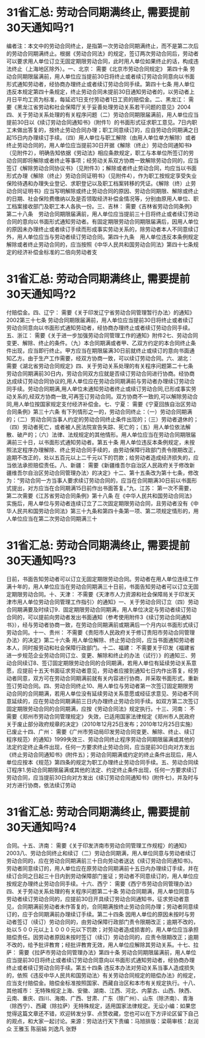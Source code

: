 # ​31省汇总: 劳动合同期满终止, 需要提前30天通知吗?1

编者注：本文中的劳动合同终止，是指第一次劳动合同期满终止，而不是第二次后的劳动合同期满终止。根据《劳动合同法》的规定，签订两次劳动合同后，劳动者可以要求用人单位订立无固定期限劳动合同，此时用人单位如果终止的话，构成违法终止（上海地区除外）。一、北京： 需要《北京市劳动合同规定》 第四十条  劳动合同期限届满前，用人单位应当提前30日将终止或者续订劳动合同意向以书面形式通知劳动者，经协商办理终止或者续订劳动合同手续。第四十七条  用人单位违反本规定第四十条规定，终止劳动合同未提前30日通知劳动者的，以劳动者上月日平均工资为标准，每延迟1日支付劳动者1日工资的赔偿金。二、黑龙江： 需要《黑龙江省劳动和社会保障厅关于妥善处理劳动关系若干问题的意见》2004 四、关于劳动关系处理的有关程序问题（二）劳动合同期限届满前，用人单位应当提前30日以《续订劳动合同通知书》（附件1）的书面形式征求职工意见。7日内职工未做出答复的，按终止劳动合同办理；职工同意续订的，应自劳动合同期满之日起15日内办理续订手续。（四）用人单位与职工解除（由用人单位单方解除）或者终止劳动合同的，用人单位应当提前30日开据《解除（终止）劳动合同通知书》（见附件2），明确告知依据《劳动法》相应条款规定，职工与本单位所签订的劳动合同即将解除或者终止等事项；经劳动关系双方协商一致解除劳动合同的，应当签订《解除劳动合同协议书》（见附件3）；解除或者终止劳动合同，均应当以书面形式办理《解除（终止）劳动合同证明书》（见附件4），作为职工按规定享受失业保险待遇和办理失业登记、求职登记以及职工档案转移的凭证。《解除（终）止劳动合同证明书》应当写明解除或终止劳动合同的原因、劳动合同期限、解除或终止的日期、社会保险费缴纳以及是否领取经济补偿金情况等，分别由原用人单位、职工档案接收部门及职工本人各执一份。三、吉林： 需要《吉林省劳动合同条例》第二十八条　劳动合同期限届满前，用人单位应当提前三十日将终止或者续订劳动合同的意向以书面形式通知劳动者。有固定期限劳动合同期限届满后，因用人单位的原因未办理终止或者续订手续而形成事实劳动关系的，除劳动者本人不同意续订外，用人单位应当与劳动者续订劳动合同。第四十九条　用人单位违反本条例规定解除或者终止劳动合同的，应当按照《中华人民共和国劳动合同法》第四十七条规定的经济补偿金标准的二倍向劳动者支

# ​31省汇总: 劳动合同期满终止, 需要提前30天通知吗?2

付赔偿金。四、辽宁： 需要《关于印发辽宁省劳动合同管理暂行办法〉的通知》2002第三十七条 劳动合同期限届满前，用人单位应当提前30日将终止或者续订劳动合同意向以书面形式通知劳动者，经协商办理终止或者续订劳动合同手续。五、浙江： 需要《关于进一步加强劳动合同管理工作的通知》附件2七、劳动合同变更、解除、终止的条件。（九）本合同期满或者甲、乙双方约定的本合同终止条件出现，应当即行终止。甲方应当在期限届满30日前就终止或续订的意向书面通知乙方。由于生产工作需要，经双方协商一致，可以续订劳动合同。六、湖北： 需要《湖北省劳动合同规定》四、关于劳动关系处理的有关程序问题第二十七条　劳动合同期满前30日内，劳动合同双方应就是否续订劳动合同进行协商。经协商达成续订劳动合同协议的,用人单位应在劳动合同期满前与劳动者办理续订劳动合同手续。劳动合同期满,用人单位未通知劳动者终止或续订劳动合同,已形成事实劳动关系的,经双方协商一致,可再签订劳动合同。双方协商不一致的,可以解除劳动合同,用人单位按国家规定支付经济补偿金。七、宁夏： 需要《宁夏回族自治区劳动合同条例》第三十六条 有下列情形之一的，劳动合同终止：（一）劳动合同期满的；（二）劳动合同当事人约定的劳动合同终止条件出现的；（三）劳动者退休的；（四）劳动者死亡，或者被人民法院宣告失踪、死亡的；（五）用人单位依法解散、破产的；（六）法律、法规规定的其他情形。用人单位应当在劳动合同期限届满前三十日，以书面形式通知劳动者。第五十条 用人单位违反本条例规定，未按照法定程序办理解除、终止劳动合同手续的，由劳动保障行政部门责令限期改正，逾期不改正的，处以五百元以上二千元以下的罚款；给劳动者造成经济损失的，应当依法承担赔偿责任。八、新疆： 需要《新疆维吾尔自治区人民政府关于修改新疆维吾尔自治区劳动合同管理办法〉的决定》十二、第十五条改为第十七条，修改为：“劳动合同一方当事人要求续订劳动合同的，应当在合同期满30日前以书面形式提出，对方应当在合同期满15日前作出书面答复。”九、江苏： 第一次不需要，第二次需要《江苏省劳动合同条例》第十八条 在《中华人民共和国劳动合同法》实施后，用人单位与劳动者连续订立了二次固定期限劳动合同，且劳动者没有《中华人民共和国劳动合同法》第三十九条和第四十条第一项、第二项规定情形的，用人单位应当在第二次劳动合同期满三十

# ​31省汇总: 劳动合同期满终止, 需要提前30天通知吗?3

日前，书面告知劳动者可以订立无固定期限劳动合同。劳动者在用人单位连续工作满十年的，用人单位应当在劳动合同期满三十日前，书面告知劳动者可以订立无固定期限劳动合同。十、天津： 不需要《天津市人力资源和社会保障局关于印发天津市用人单位劳动合同管理工作指引〉的通知》一、关于劳动合同订立（四）劳动合同期满要及时续订9．固定期限劳动合同期满，用人单位决定与劳动者续订劳动合同的，可以提前向劳动者发出书面通知（参考使用附件3《续订劳动合同通知书》），经与劳动者协商一致，在劳动合同期满前或期满后一个月内以书面形式续订劳动合同。十一、贵州： 不需要《贵阳市人民政府关于修订贵阳市劳动合同管理办法〉的决定》第二十六条 用人单位解除、终止劳动合同，应当书面通知劳动者本人，同时报劳动和社会保障行政部门。十二、福建： 不需要关于印发《福建省进一步规范企业劳动合同订立、变更、解除和终止的办法（试行）》的通知三、劳动合同续订8、签订固定期限劳动合同的合同期满，若用人单位有延续劳动关系意愿，应提前十五天书面征求劳动者意见，劳动者应接到通知七日内作出答复，经劳动者同意，双方可在劳动合同期满前就有关内容进行协商，并采取书面形式，重新签订劳动合同。四、劳动合同终止10、用人单位与劳动者第一次签订固定期限劳动合同的合同期满，若用人单位没有延续劳动关系意愿或经征求意见、劳动者不同意延续的，应在劳动合同期满前三日内办理终止劳动合同手续。如双方第二次签订固定期限劳动合同的合同期满，应按《劳动合同法》规定执行。十三、河南： 不需要《郑州市劳动合同管理规定》 失效，已适用国家法律规定《郑州市人民政府关于废止部分政府规章的决定》（2010年12月25日发布；2010年12月25日实施）已废止十四、广州： 需要《广州市劳动局印发劳动合同变更、解除、终止、续订程序规范〉的通知》1999失效三、劳动合同终止程序劳动合同期限届满或其他的法定约定终止条件出现，任何一方要求终止劳动合同，应当提前30日向对方发出《终止劳动合同通知书》(附件五)；劳动合同期满或约定的终止条件出现后，用人单位应按本《规范》第四条的规定为职工办理终止劳动合同手续。五、劳动合同续订程序1.劳动合同期限届满或其他的法定、约定终止条件出现，任何一方要求续订劳动合同，应当提前30日向对方发出《续订劳动合同通知书》(附件七)，并及时与对方进行协商，依法续订劳动

# ​31省汇总: 劳动合同期满终止, 需要提前30天通知吗?4

合同。十五、济南： 需要《关于印发济南市劳动合同管理工作规程〉的通知》2003八、劳动合同终止和续订（二）劳动合同期满，用人单位同意与劳动者续订劳动合同的，应在劳动合同期满前三十日向劳动者送达《续订劳动合同通知书》。劳动者同意续订的，用人单位应在原劳动合同期满前十五日内办理续订手续，并在续订合同之日起三十日内到劳动保障部门鉴证；劳动者不同意续订的，用人单位应按规定办理终止劳动合同手续。十六、西宁： 需要《西宁市劳动合同管理办法》四、关于劳动关系处理的有关程序问题第二十条 劳动合同期满，用人单位同意与劳动者续订劳动合同的，应提前30日开具续订劳动合同通知书，征求劳动者意见，合同期满前劳动者未作答复的，合同期满按终止劳动合同办理；劳动者同意续订的，应于合同期满前办理续订手续。第二十四条 因用人单位的原因未按时与劳动者签订（续订）劳动合同的，由劳动保障行政部门责令限期改正；逾期不改的，处以５００元以上１０００元以下罚款；对劳动者造成损害的，用人单位应当承担赔偿责任。因劳动者原因未按时签订（续订）劳动合同的，应责令限期改正；逾期不改的，给予批评教育；经批评教育无效，用人单位应解除其劳动关系。十七、拉萨： 需要《拉萨市劳动合同管理办法》第四十条 劳动合同期限届满前，用人单位应当提前30日将终止或者续订劳动合同意向以书面形式通知劳动者，经协商办理终止或者续订劳动合同手续。第五十四条 违反本办法对劳动关系当事人造成损失的，依照《违反中华人民共和国劳动法〉有关劳动合同规定的赔偿办法》的规定，应当支付赔偿金。赔偿金标准按照国家、西藏自治区和本市有关规定执行。十八、其他城市： 无特殊规定上海、安徽、湖南、江西、河北、内蒙古、山西、陕西、云南、重庆、四川、海南、广西、甘肃、广东（除广州）、山东（除济南）、青海（除西宁）、西藏（除拉萨）无特殊规定，适用国家法律规定。无讼小编：如果您觉得这篇文章还不错，欢迎转发分享、点赞收藏，您也可以在下方评论区留下自己的观点，和大家一起讨论。来源：劳动法行天下责编：马旭排版：梁萌审核：赵润众 王雅玉 陈丽娟 刘逸凡 张野

